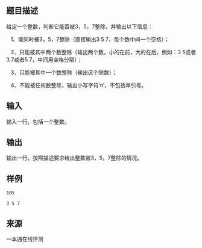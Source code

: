 ## 题目描述

给定一个整数，判断它能否被3，5，7整除，并输出以下信息：

   1、能同时被3，5，7整除（直接输出3 5 7，每个数中间一个空格）；

   2、只能被其中两个数整除（输出两个数，小的在前，大的在后。例如：3 5或者 3 7或者5 7，中间用空格分隔）；

   3、只能被其中一个数整除（输出这个除数）；

   4、不能被任何数整除，输出小写字符‘n’，不包括单引号。

## 输入

输入一行，包括一个整数。

## 输出

输出一行，按照描述要求给出整数被3，5，7整除的情况。

## 样例

```input1
105
```

```output1
3 5 7
```


 ## 来源

 一本通在线评测